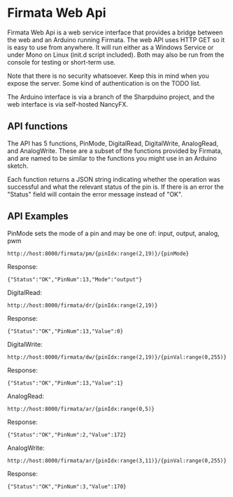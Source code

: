 ﻿Firmata Web Api
==============
Firmata Web Api is a web service interface that provides a bridge between the web and an 
Arduino running Firmata. The web API uses HTTP GET so it is easy to use from anywhere.
It will run either as a Windows Service or under Mono on Linux (init.d script included).
Both may also be run from the console for testing or short-term use.

Note that there is no security whatsoever. Keep this in mind when you expose the server.
Some kind of authentication is on the TODO list.

The Arduino interface is via a branch of the Sharpduino project, and the web interface
is via self-hosted NancyFX.

API functions
--------------
The API has 5 functions, PinMode, DigitalRead, DigitalWrite, AnalogRead, and AnalogWrite.
These are a subset of the functions provided by Firmata, and are named to be similar to 
the functions you might use in an Arduino sketch.

Each function returns a JSON string indicating whether the operation was successful
and what the relevant status of the pin is. If there is an error the "Status" field
will contain the error message instead of "OK".

API Examples
--------------
PinMode sets the mode of a pin and may be one of: input, output, analog, pwm

    http://host:8000/firmata/pm/{pinIdx:range(2,19)}/{pinMode}

Response: 

    {"Status":"OK","PinNum":13,"Mode":"output"}

DigitalRead:

    http://host:8000/firmata/dr/{pinIdx:range(2,19)}

Response: 

    {"Status":"OK","PinNum":13,"Value":0}

DigitalWrite: 

    http://host:8000/firmata/dw/{pinIdx:range(2,19)}/{pinVal:range(0,255)}

Response: 

    {"Status":"OK","PinNum":13,"Value":1}

AnalogRead:

    http://host:8000/firmata/ar/{pinIdx:range(0,5)}

Response: 

    {"Status":"OK","PinNum":2,"Value":172}


AnalogWrite: 

    http://host:8000/firmata/ar/{pinIdx:range(3,11)}/{pinVal:range(0,255)}

Response: 

    {"Status":"OK","PinNum":3,"Value":170}
